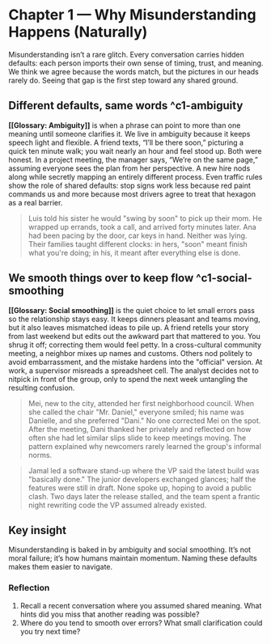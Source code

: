 # Chapter 1 — Why Misunderstanding Happens (Naturally)

Misunderstanding isn’t a rare glitch. Every conversation carries hidden defaults: each person imports their own sense of timing, trust, and meaning. We think we agree because the words match, but the pictures in our heads rarely do. Seeing that gap is the first step toward any shared ground.

## Different defaults, same words ^c1-ambiguity

**[[Glossary: Ambiguity]]** is when a phrase can point to more than one meaning until someone clarifies it. We live in ambiguity because it keeps speech light and flexible. A friend texts, “I’ll be there soon,” picturing a quick ten minute walk; you wait nearly an hour and feel stood up. Both were honest. In a project meeting, the manager says, “We’re on the same page,” assuming everyone sees the plan from her perspective. A new hire nods along while secretly mapping an entirely different process. Even traffic rules show the role of shared defaults: stop signs work less because red paint commands us and more because most drivers agree to treat that hexagon as a real barrier.

> Luis told his sister he would "swing by soon" to pick up their mom. He wrapped up errands, took a call, and arrived forty minutes later. Ana had been pacing by the door, car keys in hand. Neither was lying. Their families taught different clocks: in hers, "soon" meant finish what you're doing; in his, it meant after everything else is done.

## We smooth things over to keep flow ^c1-social-smoothing

**[[Glossary: Social smoothing]]** is the quiet choice to let small errors pass so the relationship stays easy. It keeps dinners pleasant and teams moving, but it also leaves mismatched ideas to pile up. A friend retells your story from last weekend but edits out the awkward part that mattered to you. You shrug it off; correcting them would feel petty. In a cross-cultural community meeting, a neighbor mixes up names and customs. Others nod politely to avoid embarrassment, and the mistake hardens into the "official" version. At work, a supervisor misreads a spreadsheet cell. The analyst decides not to nitpick in front of the group, only to spend the next week untangling the resulting confusion.

> Mei, new to the city, attended her first neighborhood council. When she called the chair "Mr. Daniel," everyone smiled; his name was Danielle, and she preferred "Dani." No one corrected Mei on the spot. After the meeting, Dani thanked her privately and reflected on how often she had let similar slips slide to keep meetings moving. The pattern explained why newcomers rarely learned the group's informal norms.

> Jamal led a software stand-up where the VP said the latest build was "basically done." The junior developers exchanged glances; half the features were still in draft. None spoke up, hoping to avoid a public clash. Two days later the release stalled, and the team spent a frantic night rewriting code the VP assumed already existed.

## Key insight

Misunderstanding is baked in by ambiguity and social smoothing. It’s not moral failure; it’s how humans maintain momentum. Naming these defaults makes them easier to navigate.

### Reflection

1. Recall a recent conversation where you assumed shared meaning. What hints did you miss that another reading was possible?
2. Where do you tend to smooth over errors? What small clarification could you try next time?
